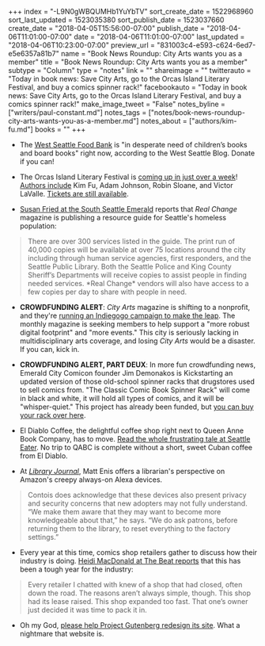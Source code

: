 +++
index = "-L9N0gWBQUMHb1YuYbTV"
sort_create_date = 1522968960
sort_last_updated = 1523035380
sort_publish_date = 1523037660
create_date = "2018-04-05T15:56:00-07:00"
publish_date = "2018-04-06T11:01:00-07:00"
date = "2018-04-06T11:01:00-07:00"
last_updated = "2018-04-06T10:23:00-07:00"
preview_url = "831003c4-e593-c624-6ed7-e5e6357a81b7"
name = "Book News Roundup: City Arts wants you as a member"
title = "Book News Roundup: City Arts wants you as a member"
subtype = "Column"
type = "notes"
link = ""
shareimage = ""
twitterauto = "Today in book news: Save City Arts, go to the Orcas Island Literary Festival, and buy a comics spinner rack!"
facebookauto = "Today in book news: Save City Arts, go to the Orcas Island Literary Festival, and buy a comics spinner rack!"
make_image_tweet = "False"
notes_byline = ["writers/paul-constant.md"]
notes_tags = ["notes/book-news-roundup-city-arts-wants-you-as-a-member.md"]
notes_about = ["authors/kim-fu.md"]
books = ""
+++
* The [West Seattle Food Bank](http://westseattleblog.com/2018/04/you-can-help-right-now-west-seattle-food-bank-needs-kids-books/) is "in desperate need of children’s books and board books" right now, according to the West Seattle Blog. Donate if you can!

* The Orcas Island Literary Festival is [coming up in just over a week](https://oilf.org/)! [Authors include](https://oilf.org/authors/) Kim Fu, Adam Johnson, Robin Sloane, and Victor LaValle. [Tickets are still available](https://oilf.org/).

* [Susan Fried at the South Seattle Emerald](https://southseattleemerald.com/2018/04/05/real-change-creates-resource-guide-for-the-unhoused/) reports that *Real Change* magazine is publishing a resource guide for Seattle's homeless population:

<blockquote>There are over 300 services listed in the guide. The print run of 40,000 copies will be available at over 75 locations around the city including through human service agencies, first responders, and the Seattle Public Library. Both the Seattle Police and King County Sheriff’s Departments will receive copies to assist people in finding needed services. *Real Change* vendors will also have access to a few copies per day to share with people in need.</blockquote>

* **CROWDFUNDING ALERT**: *City Arts* magazine is shifting to a nonprofit, and they're [running an Indiegogo campaign to make the leap](https://www.indiegogo.com/projects/the-new-city-arts#/). The monthly magazine is seeking members to help support a "more robust digital footprint" and "more events." This city is seriously lacking in multidisciplinary arts coverage, and losing *City Arts* would be a disaster. If you can, kick in.

* **CROWDFUNDING ALERT, PART DEUX**: In more fun crowdfunding news, Emerald City Comicon founder Jim Demonakos is Kickstarting an updated version of those old-school spinner racks that drugstores used to sell comics from. "The Classic Comic Book Spinner Rack" will come in black and white, it will hold all types of comics, and it will be "whisper-quiet." This project has already been funded, but [you can buy your rack over here](https://www.kickstarter.com/projects/335299715/the-classic-comic-book-spinner-rack).

* El Diablo Coffee, the delightful coffee shop right next to Queen Anne Book Company, has to move. [Read the whole frustrating tale at Seattle Eater](https://seattle.eater.com/2018/4/5/17200032/el-diablo-coffee-co-temporary-closure-queen-anne). No trip to QABC is complete without a short, sweet Cuban coffee from El Diablo.

* At [*Library Journal*](https://lj.libraryjournal.com/2018/04/technology/voice-activated-technology-focus/#_), Matt Enis offers a librarian's perspective on Amazon's creepy always-on Alexa devices.

<blockquote>Contois does acknowledge that these devices also present privacy and security concerns that new adopters may not fully understand. “We make them aware that they may want to become more knowledgeable about that,” he says. “We do ask patrons, before returning them to the library, to reset everything to the factory settings.”</blockquote>

* Every year at this time, comics shop retailers gather to discuss how their industry is doing. [Heidi MacDonald at The Beat reports](http://www.comicsbeat.com/live-from-the-retailer-summit-day-0-it-feels-like-the-90s-again/) that this has been a tough year for the industry:

<blockquote>Every retailer I chatted with knew of a shop that had closed, often down the road. The reasons aren’t always simple, though. This shop had its lease raised. This shop expanded too fast. That one’s owner just decided it was time to pack it in.</blockquote>

* Oh my God, [please help Project Gutenberg redesign its site](https://the-digital-reader.com/2018/04/04/project-gutenberg-wants-your-input-on-refreshing-its-site/). What a nightmare that website is.

